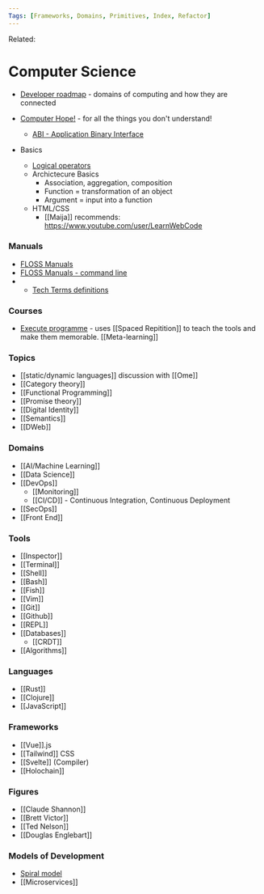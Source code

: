 ```yaml
---
Tags: [Frameworks, Domains, Primitives, Index, Refactor]
---
```

Related: 
# Computer Science


- [Developer roadmap](https://github.com/kamranahmedse/developer-roadmap) - domains of computing and how they are connected
- [Computer Hope!](https://www.computerhope.com) - for all the things you don't understand!


    - [ABI - Application Binary Interface](https://en.wikipedia.org/wiki/Application_binary_interface)

- Basics
    - [Logical operators](https://javascript.info/logical-operators)
    - Archictecure Basics
        - Association, aggregation, composition
        - Function = transformation of an object
        - Argument = input into a function
    - HTML/CSS
        - [[Maija]] recommends: https://www.youtube.com/user/LearnWebCode

### Manuals
- [FLOSS Manuals](http://write.flossmanuals.net/command-line/introduction/)
- [FLOSS Manuals - command line](http://archive.flossmanuals.net/command-line/)
- - [Tech Terms definitions](https://techterms.com/)

### Courses
- [Execute programme](https://www.executeprogram.com/) - uses [[Spaced Repitition]] to teach the tools and make them memorable. [[Meta-learning]]

### Topics
- [[static/dynamic languages]] discussion with [[Ome]]
- [[Category theory]] 
- [[Functional Programming]]
- [[Promise theory]]
- [[Digital Identity]]
- [[Semantics]]
- [[DWeb]]

### Domains
- [[AI/Machine Learning]]
- [[Data Science]]
- [[DevOps]]
	- [[Monitoring]]
	- [[CI/CD]] - Continuous Integration, Continuous Deployment
- [[SecOps]]
- [[Front End]]

### Tools
- [[Inspector]]
- [[Terminal]]
- [[Shell]]
- [[Bash]]
- [[Fish]]
- [[Vim]]
- [[Git]]
- [[Github]]
- [[REPL]]
- [[Databases]]
	- [[CRDT]]
- [[Algorithms]]

### Languages
- [[Rust]]
- [[Clojure]]
- [[JavaScript]]

### Frameworks
- [[Vue]].js
- [[Tailwind]] CSS
- [[Svelte]] (Compiler)
- [[Holochain]]

### Figures
- [[Claude Shannon]]
- [[Brett Victor]]
- [[Ted Nelson]]
- [[Douglas Englebart]]

### Models of Development
- [Spiral model](https://en.wikipedia.org/wiki/Spiral_model)
- [[Microservices]]
